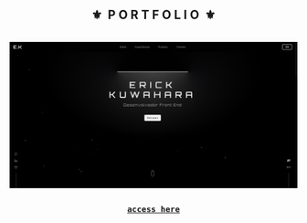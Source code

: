 <div align="center">
  <h2>⚜️&nbsp; P O R T F O L I O &nbsp;⚜️</h2>
</div>

<br/>

<div align="center">
  <img src="./.github/print.png" alt="project image" />

  <br />

  <h3 align="center">
    <strong>
      <code>&nbsp;<a href="https://erick-kuwahara.vercel.app">access here</a>&nbsp;</code>
    </strong>
  </h3>
</div>
